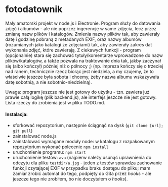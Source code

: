 # fotodatownik

Mały amatorski projekt w node.js i Electronie.
Program służy do datowania zdjęć i albumów - ale nie poprzez ingerencję w same zdjęcia, lecz przez zmianę nazw plików i katalogów. Zmienia nazwy plików tak, aby zawierały datę i godzinę pobraną z metadanych EXIF, oraz nazwy albumów (rozumianych jako katalogi ze zdjęciami) tak, aby zawierały zakres dat wykonania zdjęć, które zawierają. Z ciekawych funkcji - program (opcjonalnie) stara się zachować tytuły/komentarze wprowadzone do nazw plików/katalogów, a także pozwala na traktowanie dnia tak, jakby zaczynał się (albo kończył) później niż o północy ;) (np. impreza kończy się o trzeciej nad ranem, technicznie rzecz biorąc jest niedziela, a my czujemy, że to właściwie jeszcze była sobota i chcemy, żeby nazwa albumu wskazywała datę sobotnią, a nie sobotnio-niedzielną).

Uwaga: program jeszcze nie jest gotowy do użytku - tzn. zawiera już prawie całą logikę (plik backend.js), ale interfejs jeszcze nie jest gotowy. Lista rzeczy do zrobienia jest w pliku TODO.md.

#### Instalacja:
* sforkować repozytorium, następnie ściągnąć na dysk (`git clone [url]; git pull`)
* zainstalować node.js
* zainstalować wymagane moduły node: w katalogu z rozpakowanym repozytorium wykonać polecenie `npm install`
* uruchomienie programu: `npm start`
* uruchomienie testów: `ava` (najpierw należy usunąć uprawnienia do odczytu dla pliku `testdir/a.jpg` - jeden z testów sprawdza zachowanie funkcji czytającej EXIF w przypadku braku dostępu do pliku; mam zamiar zrobić automat do tego, podpięty do Gita przez _hooks_ - ale jeszcze tego nie zrobiłem, bo nie doczytałem o _hooks_).
